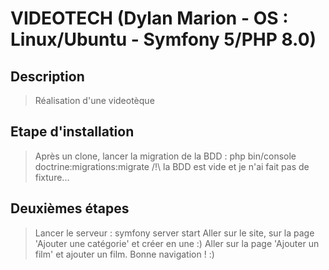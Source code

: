 # VIDEOTECH (Dylan Marion - OS : Linux/Ubuntu - Symfony 5/PHP 8.0)

## Description
> Réalisation d'une videotèque

## Etape d'installation
> Après un clone, lancer la migration de la BDD :
> php bin/console doctrine:migrations:migrate
/!\ la BDD est vide et je n'ai fait pas de fixture...

## Deuxièmes étapes
> Lancer le serveur : symfony server start
> Aller sur le site, sur la page 'Ajouter une catégorie' et créer en une :)
> Aller sur la page 'Ajouter un film' et ajouter un film.
> Bonne navigation ! :)